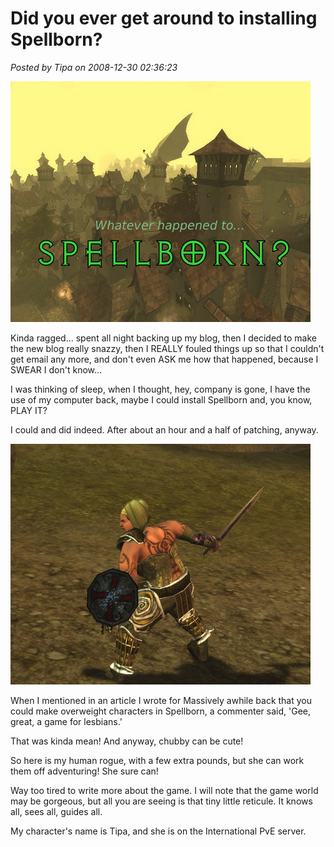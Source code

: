 # Did you ever get around to installing Spellborn?

*Posted by Tipa on 2008-12-30 02:36:23*

![](../../../uploads/2008/12/sb_client-2008-12-30-00-59-19-44.jpg "sb_client-2008-12-30-00-59-19-44")

Kinda ragged... spent all night backing up my blog, then I decided to make the new blog really snazzy, then I REALLY fouled things up so that I couldn't get email any more, and don't even ASK me how that happened, because I SWEAR I don't know...

I was thinking of sleep, when I thought, hey, company is gone, I have the use of my computer back, maybe I could install Spellborn and, you know, PLAY IT?

I could and did indeed. After about an hour and a half of patching, anyway.

![](../../../uploads/2008/12/sb_client-2008-12-30-01-15-17-87.jpg "sb_client-2008-12-30-01-15-17-87")

When I mentioned in an article I wrote for Massively awhile back that you could make overweight characters in Spellborn, a commenter said, 'Gee, great, a game for lesbians.'

That was kinda mean! And anyway, chubby can be cute!

So here is my human rogue, with a few extra pounds, but she can work them off adventuring! She sure can!

Way too tired to write more about the game. I will note that the game world may be gorgeous, but all you are seeing is that tiny little reticule. It knows all, sees all, guides all.

My character's name is Tipa, and she is on the International PvE server.

